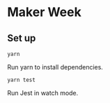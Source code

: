 # Maker Week

## Set up

`yarn`

Run yarn to install dependencies.

`yarn test`

Run Jest in watch mode.
